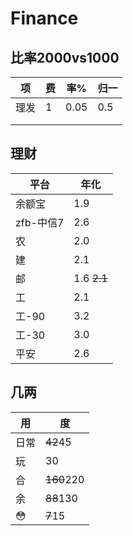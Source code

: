 # Finance

## 比率2000vs1000
|项|费|率%|归一|
|-|-|-|-|
|理发|1|0.05|0.5|
|||||
|||||


## 理财
|平台|年化|
|---|---|
|余额宝|1.9|
|zfb-中信7|2.6|
|农|2.0|
|建|2.1|
|邮|1.6 ~~2.1~~|
|工|2.1|
|工-90|3.2|
|工-30|3.0|
|平安|2.6|


## 几两
|用|度|
|--|--|
|日常|~~42~~45|
|玩|30|
|合|~~160~~220|
|余|~~88~~130|
|😳|~~7~~15|

